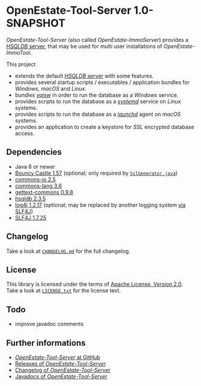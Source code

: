OpenEstate-Tool-Server 1.0-SNAPSHOT
===================================

*OpenEstate-Tool-Server* (also called *OpenEstate-ImmoServer*) provides a
[*HSQLDB* server](http://hsqldb.org/), that may be used for multi user
installations of *OpenEstate-ImmoTool*.

This project

-   extends the default [*HSQLDB* server](http://hsqldb.org/) with some
    features.
-   provides several startup scripts / executables / application bundles for
    *Windows*, *macOS* and *Linux*.
-   bundles [*yajsw*](http://yajsw.sourceforge.net/) in order to run the
    database as a *Windows* service.
-   provides scripts to run the database as a
    [*systemd*](https://fedoraproject.org/wiki/Features/systemd) service on
    *Linux* systems.
-   provides scripts to run the database as a
    [*launchd*](https://en.wikipedia.org/wiki/Launchd) agent on *macOS* systems.
-   provides an application to create a keystore for *SSL* encrypted database
    access.


Dependencies
------------

-   Java 6 or newer
-   [Bouncy Castle 1.57](https://bouncycastle.org/)
    (optional; only required by
    [`SslGenerator.java`](src/main/java/org/openestate/tool/server/utils/SslGenerator.java))
-   [commons-io 2.5](http://commons.apache.org/proper/commons-io/)
-   [commons-lang 3.6](http://commons.apache.org/proper/commons-lang/)
-   [gettext-commons 0.9.8](https://code.google.com/archive/p/gettext-commons/)
-   [hsqldb 2.3.5](http://hsqldb.org/)
-   [log4j 1.2.17](http://logging.apache.org/log4j/1.2/)
    (optional; may be replaced by another logging system
    [via SLF4J](http://www.slf4j.org/manual.html))
-   [SLF4J 1.7.25](http://www.slf4j.org/)


Changelog
---------

Take a look at [`CHANGELOG.md`](CHANGELOG.md) for the full changelog.


License
-------

This library is licensed under the terms of
[Apache License, Version 2.0](http://www.apache.org/licenses/LICENSE-2.0.html).
Take a look at
[`LICENSE.txt`](https://github.com/OpenEstate/OpenEstate-Tool-Server/blob/develop/LICENSE.txt)
for the license text.


Todo
----

-   improve javadoc comments


Further informations
--------------------

-   [*OpenEstate-Tool-Server* at GitHub](https://github.com/OpenEstate/OpenEstate-Tool-Server)
-   [Releases of *OpenEstate-Tool-Server*](https://github.com/OpenEstate/OpenEstate-Tool-Server/releases)
-   [Changelog of *OpenEstate-Tool-Server*](https://github.com/OpenEstate/OpenEstate-Tool-Server/blob/develop/CHANGELOG.md)
-   [Javadocs of *OpenEstate-Tool-Server*](http://manual.openestate.org/OpenEstate-Tool-Server/)

